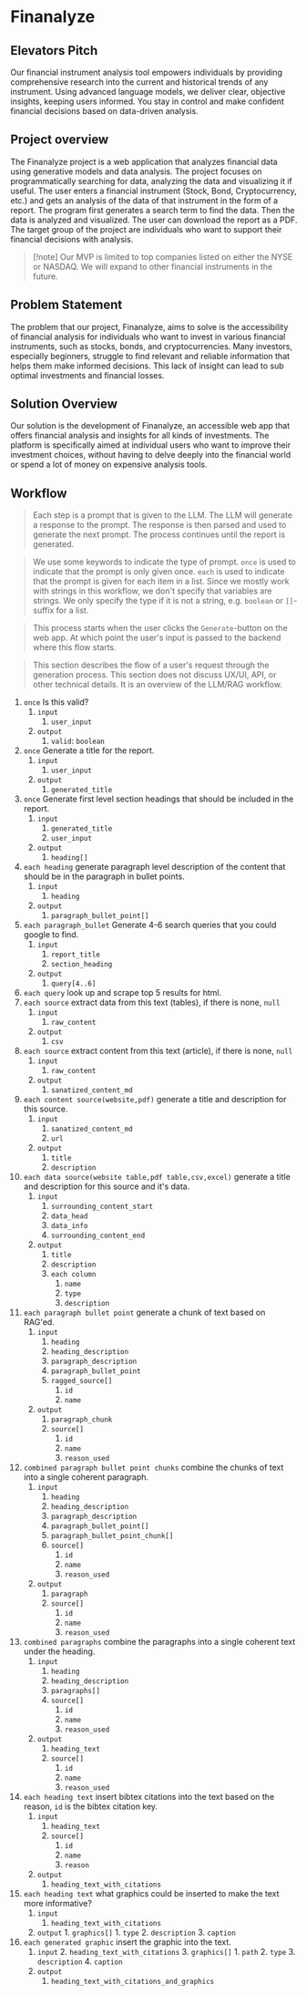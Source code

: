# Finanalyze
## Elevators Pitch
Our financial instrument analysis tool empowers individuals by providing comprehensive research into the current and historical trends of any instrument. Using advanced language models, we deliver clear, objective insights, keeping users informed. You stay in control and make confident financial decisions based on data-driven analysis.
## Project overview
The Finanalyze project is a web application that analyzes financial data using generative models and data analysis. The project focuses on programmatically searching for data, analyzing the data and visualizing it if useful. The user enters a financial instrument (Stock, Bond, Cryptocurrency, etc.) and gets an analysis of the data of that instrument in the form of a report. The program first generates a search term to find the data. Then the data is analyzed and visualized. The user can download the report as a PDF. The target group of the project are individuals who want to support their financial decisions with analysis.
> [!note] Our MVP is limited to top companies listed on either the NYSE or NASDAQ. We will expand to other financial instruments in the future.
## Problem Statement
The problem that our project, Finanalyze, aims to solve is the accessibility of financial analysis for individuals who want to invest in various financial instruments, such as stocks, bonds, and cryptocurrencies. Many investors, especially beginners, struggle to find relevant and reliable information that helps them make informed decisions. This lack of insight can lead to sub optimal investments and financial losses.
## Solution Overview
Our solution is the development of Finanalyze, an accessible web app that offers financial analysis and insights for all kinds of investments. The platform is specifically aimed at individual users who want to improve their investment choices, without having to delve deeply into the financial world or spend a lot of money on expensive analysis tools.
## Workflow
> Each step is a prompt that is given to the LLM. The LLM will generate a response to the prompt. The response is then parsed and used to generate the next prompt. The process continues until the report is generated.

> We use some keywords to indicate the type of prompt. `once` is used to indicate that the prompt is only given once. `each` is used to indicate that the prompt is given for each item in a list. Since we mostly work with strings in this workflow, we don't specify that variables are strings. We only specify the type if it is not a string, e.g. `boolean` or `[]`-suffix for a list.

> This process starts when the user clicks the `Generate`-button on the web app. At which point the user's input is passed to the backend where this flow starts.

> This section describes the flow of a user's request through the generation process. This section does not discuss UX/UI, API, or other technical details. It is an overview of the LLM/RAG workflow.
1. `once` Is this valid?
    1. `input`
        1. `user_input`
    2. `output`
        1. `valid`: `boolean`
2. `once` Generate a title for the report.
    1. `input`
        1. `user_input`
    2. `output`
        1. `generated_title`
3. `once` Generate first level section headings that should be included in the report.
    1. `input`
        1. `generated_title`
        2. `user_input`
    2. `output`
        1. `heading[]`
4. `each heading` generate paragraph level description of the content that should be in the paragraph in bullet points.
    1. `input`
        1. `heading`
    2. `output`
        1. `paragraph_bullet_point[]`
5. `each paragraph_bullet` Generate 4-6 search queries that you could google to find.
    1. `input`
        1. `report_title`
        2. `section_heading`
    2. `output`
        1. `query[4..6]`
6. `each query` look up and scrape top 5 results for html.
7. `each source` extract data from this text (tables), if there is none, `null`
    1. `input`
        1. `raw_content`
    2. `output`
        1. `csv`
8. `each source` extract content from this text (article), if there is none, `null`
    1. `input`
        1. `raw_content`
    2. `output`
        1. `sanatized_content_md`
9. `each content source(website,pdf)` generate a title and description for this source.
    1. `input`
        1. `sanatized_content_md`
        2. `url`
    2. `output`
        1. `title`
        2. `description`
10. `each data source(website table,pdf table,csv,excel)` generate a title and description for this source and it's data.
    1. `input`
        1. `surrounding_content_start`
        2. `data_head`
        3. `data_info`
        4. `surrounding_content_end`
    2. `output`
        1. `title`
        2. `description`
        3. `each column`
            1. `name`
            2. `type`
            3. `description`
11. `each paragraph bullet point` generate a chunk of text based on RAG'ed.
    1. `input`
        1. `heading`
        2. `heading_description`
        3. `paragraph_description`
        4. `paragraph_bullet_point`
        5. `ragged_source[]`
            1. `id`
            2. `name`
    2. `output`
        1. `paragraph_chunk`
        2. `source[]`
            1. `id`
            2. `name`
            3. `reason_used`
12. `combined paragraph bullet point chunks` combine the chunks of text into a single coherent paragraph.
    1. `input`
        1. `heading`
        2. `heading_description`
        3. `paragraph_description`
        4. `paragraph_bullet_point[]`
        5. `paragraph_bullet_point_chunk[]`
        6. `source[]`
            1. `id`
            2. `name`
            3. `reason_used`
    2. `output`
        1. `paragraph`
        2. `source[]`
            1. `id`
            2. `name`
            3. `reason_used`
13. `combined paragraphs` combine the paragraphs into a single coherent text under the heading.
    1. `input`
        1. `heading`
        2. `heading_description`
        3. `paragraphs[]`
        4. `source[]`
            1. `id`
            2. `name`
            3. `reason_used`
    2. `output`
        1. `heading_text`
        2. `source[]`
            1. `id`
            2. `name`
            3. `reason_used`
14. `each heading text` insert bibtex citations into the text based on the reason, `id` is the bibtex citation key.
    1. `input`
        1. `heading_text`
        2. `source[]`
            1. `id`
            2. `name`
            3. `reason`
    2. `output`
        1. `heading_text_with_citations`
15. `each heading text` what graphics could be inserted to make the text more informative?
    1. `input`
        1. `heading_text_with_citations`
    2. `output`
            1. `graphics[]`
                1. `type`
                2. `description`
                3. `caption`
16. `each generated graphic` insert the graphic into the text.
    1. `input`
            2. `heading_text_with_citations`
            3. `graphics[]`
                1. `path`
                2. `type`
                3. `description`
                4. `caption`
    2. `output`
        1. `heading_text_with_citations_and_graphics`
